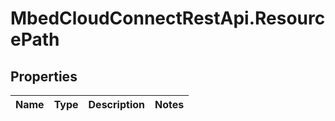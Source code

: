 # MbedCloudConnectRestApi.ResourcePath

## Properties
Name | Type | Description | Notes
------------ | ------------- | ------------- | -------------


